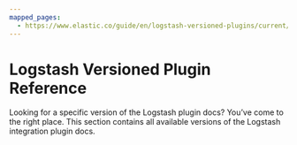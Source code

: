 ```yaml
---
mapped_pages:
  - https://www.elastic.co/guide/en/logstash-versioned-plugins/current/index.html
---
```


# Logstash Versioned Plugin Reference

Looking for a specific version of the Logstash plugin docs? You’ve come to the right place. This section contains all available versions of the Logstash integration plugin docs.